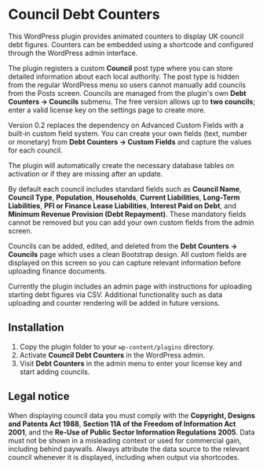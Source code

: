 # Council Debt Counters

This WordPress plugin provides animated counters to display UK council debt figures. Counters can be embedded using a shortcode and configured through the WordPress admin interface.

The plugin registers a custom **Council** post type where you can store detailed information about each local authority. The post type is hidden from the regular WordPress menu so users cannot manually add councils from the Posts screen. Councils are managed from the plugin's own **Debt Counters → Councils** submenu. The free version allows up to **two councils**; enter a valid license key on the settings page to create more.

Version 0.2 replaces the dependency on Advanced Custom Fields with a built‑in custom field system. You can create your own fields (text, number or monetary) from **Debt Counters → Custom Fields** and capture the values for each council.

The plugin will automatically create the necessary database tables on activation or if they are missing after an update.

By default each council includes standard fields such as **Council Name**, **Council Type**, **Population**, **Households**, **Current Liabilities**, **Long-Term Liabilities**, **PFI or Finance Lease Liabilities**, **Interest Paid on Debt**, and **Minimum Revenue Provision (Debt Repayment)**. These mandatory fields cannot be removed but you can add your own custom fields from the admin screen.

Councils can be added, edited, and deleted from the **Debt Counters → Councils** page which uses a clean Bootstrap design. All custom fields are displayed on this screen so you can capture relevant information before uploading finance documents.

Currently the plugin includes an admin page with instructions for uploading starting debt figures via CSV. Additional functionality such as data uploading and counter rendering will be added in future versions.

## Installation
1. Copy the plugin folder to your `wp-content/plugins` directory.
2. Activate **Council Debt Counters** in the WordPress admin.
3. Visit **Debt Counters** in the admin menu to enter your license key and start adding councils.

## Legal notice

When displaying council data you must comply with the **Copyright, Designs and Patents Act 1988**, **Section 11A of the Freedom of Information Act 2001**, and the **Re-Use of Public Sector Information Regulations 2005**. Data must not be shown in a misleading context or used for commercial gain, including behind paywalls. Always attribute the data source to the relevant council whenever it is displayed, including when output via shortcodes.
